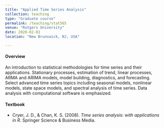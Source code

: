 ```yaml
---
title: "Applied Time Series Analysis"
collection: teaching
type: "Graduate course"
permalink: /teaching/stat565
venue: "Rutgers University"
date: 2020-02-01
location: "New Brunswick, NJ, USA"

---
```




#### Overview

An introduction to statistical methodologies for time series and their applications. Stationary processes, estimation of trend, linear processes, ARMA and ARIMA models, model building, diagnostics, and forecasting. Select advanced time series topics including seasonal models, nonlinear models, state space models, and spectral analysis of time series. Data analysis with computational software is emphasized.

#### Textbook

* Cryer, J. D., & Chan, K. S. (2008). *Time series analysis: with applications in R*. Springer Science & Business Media.

